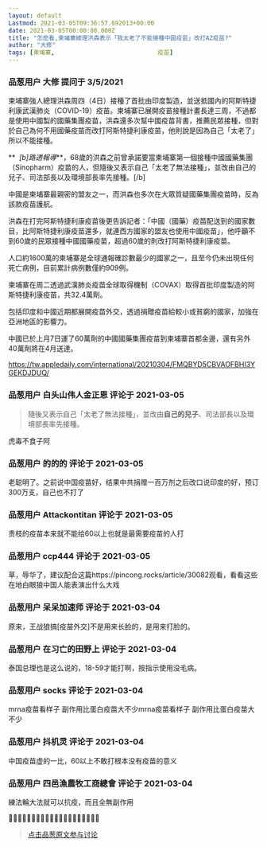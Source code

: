 ```yaml
---
layout: default
Lastmod: 2021-03-05T09:36:57.692013+00:00
date: 2021-03-05T00:00:00.000Z
title: "怎麼看,柬埔寨總理洪森表示「我太老了不能接種中國疫苗」改打AZ疫苗?"
author: "大修"
tags: [柬埔寨,								疫苗]
---
```



### 品葱用户 **大修** 提问于 3/5/2021
    
柬埔寨強人總理洪森周四（4日）接種了首批由印度製造，並送抵國內的阿斯特捷利康武漢肺炎（COVID-19）疫苗。柬埔寨已展開疫苗接種計畫長達三周，不過都是使用中國製的國藥集團疫苗，洪森還多次幫中國疫苗背書，推薦民眾接種，但對於自己為何不用國藥疫苗而改打阿斯特捷利康疫苗，他則說是因為自己「太老了」所以不能接種。  
  
  
  
**  _\[b\]路透報導_**，68歲的洪森之前曾承諾要當柬埔寨第一個接種中國國藥集團（Sinopharm）疫苗的人，但隨後又表示自己「太老了無法接種」，並改由自己的兒子、司法部長以及環境部長率先接種。\[/b\]  
  
中國是柬埔寨最親密的盟友之一，而洪森也多次在大眾質疑國藥集團疫苗時，反為該款疫苗護航。  
  
  
洪森在打完阿斯特捷利康疫苗後更告訴記者：「中國（國藥）疫苗配送到的國家數目，比阿斯特捷利康疫苗還多，就連西方國家的盟友也使用中國疫苗」，他呼籲不到60歲的民眾接種中國國藥疫苗，超過60歲的則改打阿斯特捷利康疫苗。  
  
  
  
人口約1600萬的柬埔寨是全球通報確診數最少的國家之一，且至今仍未出現任何死亡病例，目前累計病例數僅約909例。  
  
柬埔寨在周二透過武漢肺炎疫苗全球取得機制（COVAX）取得首批印度製造的阿斯特捷利康疫苗，共32.4萬劑。  
  
包括印度和中國近期都展開疫苗外交，透過捐贈疫苗給較小或貧窮的國家，加強在亞洲地區的影響力。  
  
中國已於上月7日運了60萬劑的中國國藥集團疫苗到柬埔寨首都金邊，還有另外40萬劑將在4月送達。  
  
https://tw.appledaily.com/international/20210304/FMQBYD5CBVAOFBHI3YGEKDJDUQ/
    
                

### 品葱用户 **白头山伟人金正恩** 评论于 2021-03-05
        
> 隨後又表示自己「太老了無法接種」，並改由**自己的兒子**、司法部長以及環境部長率先接種。

  
  
虎毒不食子阿
        
                

### 品葱用户 **的的的** 评论于 2021-03-05
        
老聪明了。之前说中国疫苗好，结果中共捐赠一百万剂之后改口说印度的好，预订300万支，自己也不打了
        
                

### 品葱用户 **Attackontitan** 评论于 2021-03-05
        
贵枝的疫苗本来就不能给60以上也就是最需要疫苗的人打
        
                

### 品葱用户 **ccp444** 评论于 2021-03-05
        
草，辱华了，建议配合这篇https://pincong.rocks/article/30082观看，看看这些在地白眼狼中国人能表演出什么大戏
        
                

### 品葱用户 **呆呆加速师** 评论于 2021-03-04
        
原来，王战狼搞\[疫苗外交\]不是用来长脸的，是用来打脸的。
        
                

### 品葱用户 **在习亡的田野上** 评论于 2021-03-04
        
泰国总理也是这么说的，18-59才能打啊，按指示使用没毛病。
        
                

### 品葱用户 **socks** 评论于 2021-03-04
        
mrna疫苗看样子 副作用比蛋白疫苗大不少mrna疫苗看样子 副作用比蛋白疫苗大不少
        
                

### 品葱用户 **抖机灵** 评论于 2021-03-04
        
中国疫苗虚的一比，60以上不敢打根本没有疫苗的意义
        
                

### 品葱用户 **四邑漁農牧工商總會** 评论于 2021-03-04
        
練法輪大法就可以抗疫，而且全無副作用  
  
  
👀🤧🤧🤧👀👀👀🤧🤧🤧🤧🤧🤧🤧🤧🤧🤧🤧🤧🤧
        
                





> [点击品葱原文参与讨论](https://pincong.rocks/question/36840)

